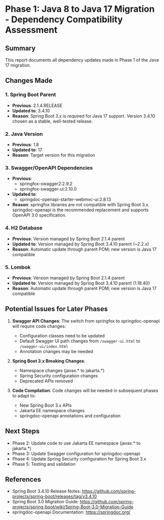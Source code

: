 # Phase 1: Java 8 to Java 17 Migration - Dependency Compatibility Assessment

## Summary
This report documents all dependency updates made in Phase 1 of the Java 17 migration.

## Changes Made

### 1. Spring Boot Parent
- **Previous**: 2.1.4.RELEASE
- **Updated to**: 3.4.10
- **Reason**: Spring Boot 3.x is required for Java 17 support. Version 3.4.10 chosen as a stable, well-tested release.

### 2. Java Version
- **Previous**: 1.8
- **Updated to**: 17
- **Reason**: Target version for this migration

### 3. Swagger/OpenAPI Dependencies
- **Previous**: 
  - springfox-swagger2:2.9.2
  - springfox-swagger-ui:2.10.0
- **Updated to**: 
  - springdoc-openapi-starter-webmvc-ui:2.8.13
- **Reason**: springfox libraries are not compatible with Spring Boot 3.x. springdoc-openapi is the recommended replacement and supports OpenAPI 3.0 specification.

### 4. H2 Database
- **Previous**: Version managed by Spring Boot 2.1.4 parent
- **Updated to**: Version managed by Spring Boot 3.4.10 parent (~2.2.x)
- **Reason**: Automatic update through parent POM; new version is Java 17 compatible

### 5. Lombok
- **Previous**: Version managed by Spring Boot 2.1.4 parent
- **Updated to**: Version managed by Spring Boot 3.4.10 parent (1.18.40)
- **Reason**: Automatic update through parent POM; new version is Java 17 compatible

## Potential Issues for Later Phases

1. **Swagger API Changes**: The switch from springfox to springdoc-openapi will require code changes:
   - Configuration classes need to be updated
   - Default Swagger UI path changes from `/swagger-ui.html` to `/swagger-ui/index.html`
   - Annotation changes may be needed

2. **Spring Boot 3.x Breaking Changes**: 
   - Namespace changes (javax.* to jakarta.*)
   - Spring Security configuration changes
   - Deprecated APIs removed

3. **Code Compilation**: Code changes will be needed in subsequent phases to adapt to:
   - New Spring Boot 3.x APIs
   - Jakarta EE namespace changes
   - springdoc-openapi annotations and configuration

## Next Steps
- Phase 2: Update code to use Jakarta EE namespace (javax.* to jakarta.*)
- Phase 3: Update Swagger configuration for springdoc-openapi
- Phase 4: Update Spring Security configuration for Spring Boot 3.x
- Phase 5: Testing and validation

## References
- Spring Boot 3.4.10 Release Notes: https://github.com/spring-projects/spring-boot/releases/tag/v3.4.10
- Spring Boot 3.0 Migration Guide: https://github.com/spring-projects/spring-boot/wiki/Spring-Boot-3.0-Migration-Guide
- springdoc-openapi Documentation: https://springdoc.org/
